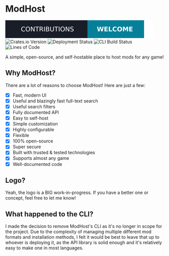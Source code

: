 # ModHost

![Contributions](./assets/contributions.svg)
![Crates.io Version](https://img.shields.io/crates/v/modhost-api?style=for-the-badge)
![Deployment Status](https://img.shields.io/github/actions/workflow/status/RedstoneWizard08/ModHost/deploy.yml?branch=main&style=for-the-badge&label=Deployment)
![CLI Build Status](https://img.shields.io/github/actions/workflow/status/RedstoneWizard08/ModHost/cli-build.yml?branch=main&style=for-the-badge&label=CLI%20Build)
![Lines of Code](https://tokei.rs/b1/github/RedstoneWizard08/ModHost?style=for-the-badge&label=Lines+Of+Code)

A simple, open-source, and self-hostable place to host mods for any game!

## Why ModHost?

There are a lot of reasons to choose ModHost! Here are just a few:

- [x] Fast, modern UI
- [x] Useful and blazingly fast full-text search
- [x] Useful search filters
- [x] Fully documented API
- [x] Easy to self-host
- [x] Simple customization
- [x] Highly configurable
- [x] Flexible
- [x] 100% open-source
- [x] Super secure
- [x] Built with trusted & tested technologies
- [x] Supports almost any game
- [x] Well-documented code

## Logo?

Yeah, the logo is a BIG work-in-progress. If you have a better one or concept, feel free to let me know!

## What happened to the CLI?

I made the decision to remove ModHost's CLI as it's no longer in scope for the project.
Due to the complexity of managing multiple different mod formats and installation methods,
I felt it would be best to leave that up to whoever is deploying it, as the API library is
solid enough and it's relatively easy to make one in most languages.
